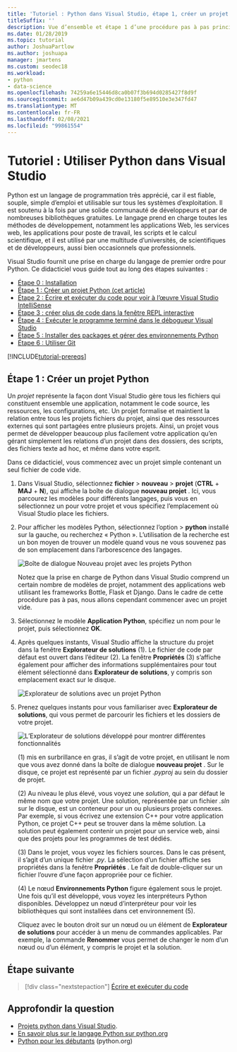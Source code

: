 ```yaml
---
title: 'Tutoriel : Python dans Visual Studio, étape 1, créer un projet'
titleSuffix: ''
description: Vue d’ensemble et étape 1 d’une procédure pas à pas principale qui présente les fonctionnalités de Python dans Visual Studio, notamment les prérequis et la création d’un projet Python.
ms.date: 01/28/2019
ms.topic: tutorial
author: JoshuaPartlow
ms.author: joshuapa
manager: jmartens
ms.custom: seodec18
ms.workload:
- python
- data-science
ms.openlocfilehash: 74259a6e15446d8ca0b07f3b694d0285427f8d9f
ms.sourcegitcommit: ae6d47b09a439cd0e13180f5e89510e3e347fd47
ms.translationtype: MT
ms.contentlocale: fr-FR
ms.lasthandoff: 02/08/2021
ms.locfileid: "99861554"
---
```

# <a name="tutorial-work-with-python-in-visual-studio"></a>Tutoriel : Utiliser Python dans Visual Studio

Python est un langage de programmation très apprécié, car il est fiable, souple, simple d’emploi et utilisable sur tous les systèmes d’exploitation. Il est soutenu à la fois par une solide communauté de développeurs et par de nombreuses bibliothèques gratuites. Le langage prend en charge toutes les méthodes de développement, notamment les applications Web, les services web, les applications pour poste de travail, les scripts et le calcul scientifique, et il est utilisé par une multitude d’universités, de scientifiques et de développeurs, aussi bien occasionnels que professionnels.

Visual Studio fournit une prise en charge du langage de premier ordre pour Python. Ce didacticiel vous guide tout au long des étapes suivantes :

- [Étape 0 : Installation](tutorial-working-with-python-in-visual-studio-step-00-installation.md)
- [Étape 1 : Créer un projet Python (cet article)](#step-1-create-a-new-python-project)
- [Étape 2 : Écrire et exécuter du code pour voir à l’œuvre Visual Studio IntelliSense](tutorial-working-with-python-in-visual-studio-step-02-writing-code.md)
- [Étape 3 : créer plus de code dans la fenêtre REPL interactive](tutorial-working-with-python-in-visual-studio-step-03-interactive-repl.md)
- [Étape 4 : Exécuter le programme terminé dans le débogueur Visual Studio](tutorial-working-with-python-in-visual-studio-step-04-debugging.md)
- [Étape 5 : Installer des packages et gérer des environnements Python](tutorial-working-with-python-in-visual-studio-step-05-installing-packages.md)
- [Étape 6 : Utiliser Git](tutorial-working-with-python-in-visual-studio-step-06-working-with-git.md)

[!INCLUDE[tutorial-prereqs](includes/tutorial-prereqs.md)]

## <a name="step-1-create-a-new-python-project"></a>Étape 1 : Créer un projet Python

Un *projet* représente la façon dont Visual Studio gère tous les fichiers qui constituent ensemble une application, notamment le code source, les ressources, les configurations, etc. Un projet formalise et maintient la relation entre tous les projets fichiers du projet, ainsi que des ressources externes qui sont partagées entre plusieurs projets. Ainsi, un projet vous permet de développer beaucoup plus facilement votre application qu’en gérant simplement les relations d’un projet dans des dossiers, des scripts, des fichiers texte ad hoc, et même dans votre esprit.

Dans ce didacticiel, vous commencez avec un projet simple contenant un seul fichier de code vide.

1. Dans Visual Studio, sélectionnez **fichier**  >  **nouveau**  >  **projet** (**CTRL** + **MAJ** + **N**), qui affiche la boîte de dialogue **nouveau projet** . Ici, vous parcourez les modèles pour différents langages, puis vous en sélectionnez un pour votre projet et vous spécifiez l’emplacement où Visual Studio place les fichiers.

1. Pour afficher les modèles Python, sélectionnez l’option  >  **python** installé sur la gauche, ou recherchez « Python ». L’utilisation de la recherche est un bon moyen de trouver un modèle quand vous ne vous souvenez pas de son emplacement dans l’arborescence des langages.

    ![Boîte de dialogue Nouveau projet avec les projets Python](media/vs-getting-started-python-01-new-project.png)

    Notez que la prise en charge de Python dans Visual Studio comprend un certain nombre de modèles de projet, notamment des applications web utilisant les frameworks Bottle, Flask et Django. Dans le cadre de cette procédure pas à pas, nous allons cependant commencer avec un projet vide.

1. Sélectionnez le modèle **Application Python**, spécifiez un nom pour le projet, puis sélectionnez **OK**.

1. Après quelques instants, Visual Studio affiche la structure du projet dans la fenêtre **Explorateur de solutions** (1). Le fichier de code par défaut est ouvert dans l’éditeur (2). La fenêtre **Propriétés** (3) s’affiche également pour afficher des informations supplémentaires pour tout élément sélectionné dans **Explorateur de solutions**, y compris son emplacement exact sur le disque.

    ![Explorateur de solutions avec un projet Python](media/vs-getting-started-python-02-windows.png)

1. Prenez quelques instants pour vous familiariser avec **Explorateur de solutions**, qui vous permet de parcourir les fichiers et les dossiers de votre projet.

    ![L’Explorateur de solutions développé pour montrer différentes fonctionnalités](media/vs-getting-started-python-03-solution-explorer.png)

    (1) mis en surbrillance en gras, il s’agit de votre projet, en utilisant le nom que vous avez donné dans la boîte de dialogue **nouveau projet** . Sur le disque, ce projet est représenté par un fichier *.pyproj* au sein du dossier de projet.

    (2) Au niveau le plus élevé, vous voyez une *solution*, qui a par défaut le même nom que votre projet. Une solution, représentée par un fichier *.sln* sur le disque, est un conteneur pour un ou plusieurs projets connexes. Par exemple, si vous écrivez une extension C++ pour votre application Python, ce projet C++ peut se trouver dans la même solution. La solution peut également contenir un projet pour un service web, ainsi que des projets pour les programmes de test dédiés.

    (3) Dans le projet, vous voyez les fichiers sources. Dans le cas présent, il s’agit d’un unique fichier *.py*. La sélection d’un fichier affiche ses propriétés dans la fenêtre **Propriétés** . Le fait de double-cliquer sur un fichier l’ouvre d’une façon appropriée pour ce fichier.

    (4) Le nœud **Environnements Python** figure également sous le projet. Une fois qu’il est développé, vous voyez les interpréteurs Python disponibles. Développez un nœud d’interpréteur pour voir les bibliothèques qui sont installées dans cet environnement (5).

    Cliquez avec le bouton droit sur un nœud ou un élément de **Explorateur de solutions** pour accéder à un menu de commandes applicables. Par exemple, la commande **Renommer** vous permet de changer le nom d’un nœud ou d’un élément, y compris le projet et la solution.

## <a name="next-step"></a>Étape suivante

> [!div class="nextstepaction"]
> [Écrire et exécuter du code](tutorial-working-with-python-in-visual-studio-step-02-writing-code.md)

## <a name="go-deeper"></a>Approfondir la question

- [Projets python dans Visual Studio](managing-python-projects-in-visual-studio.md).
- [En savoir plus sur le langage Python sur python.org](https://www.python.org)
- [Python pour les débutants](https://www.python.org/about/gettingstarted/) (python.org)
